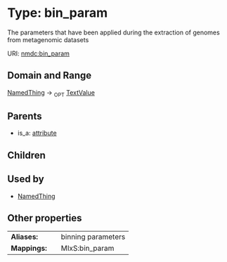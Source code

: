 
# Type: bin_param


The parameters that have been applied during the extraction of genomes from metagenomic datasets

URI: [nmdc:bin_param](https://microbiomedata/meta/bin_param)


## Domain and Range

[NamedThing](NamedThing.md) ->  <sub>OPT</sub> [TextValue](TextValue.md)

## Parents

 *  is_a: [attribute](attribute.md)

## Children


## Used by

 * [NamedThing](NamedThing.md)

## Other properties

|  |  |  |
| --- | --- | --- |
| **Aliases:** | | binning parameters |
| **Mappings:** | | MIxS:bin_param |


